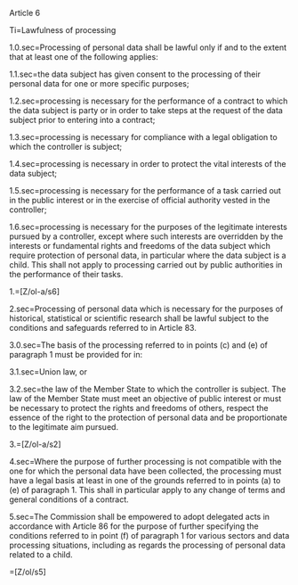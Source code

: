 Article 6

Ti=Lawfulness of processing

1.0.sec=Processing of personal data shall be lawful only if and to the extent that at least one of the following applies:

1.1.sec=the data subject has given consent to the processing of their personal data for one or more specific purposes;

1.2.sec=processing is necessary for the performance of a contract to which the data subject is party or in order to take steps at the request of the data subject prior to entering into a contract;

1.3.sec=processing is necessary for compliance with a legal obligation to which the controller is subject;

1.4.sec=processing is necessary in order to protect the vital interests of the data subject;

1.5.sec=processing is necessary for the performance of a task carried out in the public interest or in the exercise of official authority vested in the controller; 

1.6.sec=processing is necessary for the purposes of the legitimate interests pursued by a controller, except where such interests are overridden by the interests or fundamental rights and freedoms of the data subject which require protection of personal data, in particular where the data subject is a child. This shall not apply to processing carried out by public authorities in the performance of their tasks.

1.=[Z/ol-a/s6]

2.sec=Processing of personal data which is necessary for the purposes of historical, statistical or scientific research shall be lawful subject to the conditions and safeguards referred to in Article 83.

3.0.sec=The basis of the processing referred to in points (c) and (e) of paragraph 1 must be provided for in:

3.1.sec=Union law, or

3.2.sec=the law of the Member State to which the controller is subject. The law of the Member State must meet an objective of public interest or must be necessary to protect the rights and freedoms of others, respect the essence of the right to the protection of personal data and be proportionate to the legitimate aim pursued.

3.=[Z/ol-a/s2]

4.sec=Where the purpose of further processing is not compatible with the one for which the personal data have been collected, the processing must have a legal basis at least in one of the grounds referred to in points (a) to (e) of paragraph 1. This shall in particular apply to any change of terms and general conditions of a contract.

5.sec=The Commission shall be empowered to adopt delegated acts in accordance with Article 86 for the purpose of further specifying the conditions referred to in point (f) of paragraph 1 for various sectors and data processing situations, including as regards the processing of personal data related to a child. 

=[Z/ol/s5]
